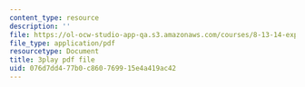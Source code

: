 ```yaml
---
content_type: resource
description: ''
file: https://ol-ocw-studio-app-qa.s3.amazonaws.com/courses/8-13-14-experimental-physics-i-ii-junior-lab-fall-2016-spring-2017/076d7dd477b0c860769915e4a419ac42_-XivhU1V6KY.pdf
file_type: application/pdf
resourcetype: Document
title: 3play pdf file
uid: 076d7dd4-77b0-c860-7699-15e4a419ac42
---
```


